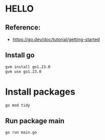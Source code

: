 # HELLO

## Reference:

- https://go.dev/doc/tutorial/getting-started

## Install go

```sh
gvm install go1.23.0
gvm use go1.23.0
```

# Install packages
```sh
go mod tidy
```

## Run package main

```sh
go run main.go
```
